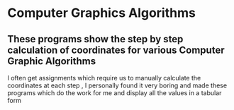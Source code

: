 <h1>Computer Graphics Algorithms
  <h2>These programs show the step by step calculation of coordinates for various Computer Graphic Algorithms</h2> 
  <p> I often get assignments which require us to manually calculate the coordinates at each step , I personally found it very boring and made these programs which do the work for me and display all the values in a tabular form</p>
  </h1>
